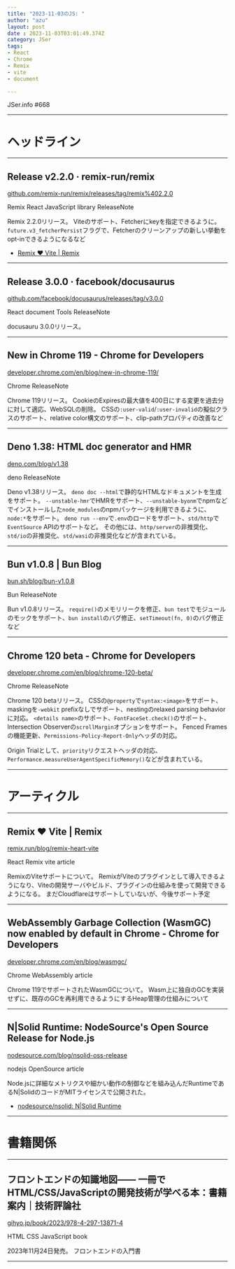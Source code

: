 ```yaml
---
title: "2023-11-03のJS: "
author: "azu"
layout: post
date : 2023-11-03T03:01:49.374Z
category: JSer
tags:
- React
- Chrome
- Remix
- vite
- document

---
```


JSer.info #668

----

<h1 class="site-genre">ヘッドライン</h1>

----

## Release v2.2.0 · remix-run/remix
[github.com/remix-run/remix/releases/tag/remix%402.2.0](https://github.com/remix-run/remix/releases/tag/remix%402.2.0 "Release v2.2.0 · remix-run/remix")
<p class="jser-tags jser-tag-icon"><span class="jser-tag">Remix</span> <span class="jser-tag">React</span> <span class="jser-tag">JavaScript</span> <span class="jser-tag">library</span> <span class="jser-tag">ReleaseNote</span></p>

Remix 2.2.0リリース。
Viteのサポート、Fetcherにkeyを指定できるように。
`future.v3_fetcherPersist`フラグで、Fetcherのクリーンアップの新しい挙動をopt-inできるようになるなど

- [Remix ❤️ Vite | Remix](https://remix.run/blog/remix-heart-vite "Remix ❤️ Vite | Remix")

----

## Release 3.0.0 · facebook/docusaurus
[github.com/facebook/docusaurus/releases/tag/v3.0.0](https://github.com/facebook/docusaurus/releases/tag/v3.0.0 "Release 3.0.0 · facebook/docusaurus")
<p class="jser-tags jser-tag-icon"><span class="jser-tag">React</span> <span class="jser-tag">document</span> <span class="jser-tag">Tools</span> <span class="jser-tag">ReleaseNote</span></p>

docusauru 3.0.0リリース。


----

## New in Chrome 119 - Chrome for Developers
[developer.chrome.com/en/blog/new-in-chrome-119/](https://developer.chrome.com/en/blog/new-in-chrome-119/ "New in Chrome 119 - Chrome for Developers")
<p class="jser-tags jser-tag-icon"><span class="jser-tag">Chrome</span> <span class="jser-tag">ReleaseNote</span></p>

Chrome 119リリース。
CookieのExpiresの最大値を400日にする変更を過去分に対して適応、WebSQLの削除。
CSSの`:user-valid`/`:user-invalid`の擬似クラスのサポート、relative color構文のサポート、clip-pathプロパティの改善など


----

## Deno 1.38: HTML doc generator and HMR
[deno.com/blog/v1.38](https://deno.com/blog/v1.38 "Deno 1.38: HTML doc generator and HMR")
<p class="jser-tags jser-tag-icon"><span class="jser-tag">deno</span> <span class="jser-tag">ReleaseNote</span></p>

Deno v1.38リリース。
`deno doc --html`で静的なHTMLなドキュメントを生成をサポート。
`--unstable-hmr`でHMRをサポート、`--unstable-byonm`でnpmなどでインストールした`node_modules`のnpmパッケージを利用できるように、`node:*`をサポート。
`deno run --env`で`.env`のロードをサポート、`std/http`で`EventSource` APIのサポートなど。
その他には、`http/server`の非推奨化、`std/io`の非推奨化、`std/wasi`の非推奨化などが含まれている。


----

## Bun v1.0.8 | Bun Blog
[bun.sh/blog/bun-v1.0.8](https://bun.sh/blog/bun-v1.0.8 "Bun v1.0.8 | Bun Blog")
<p class="jser-tags jser-tag-icon"><span class="jser-tag">Bun</span> <span class="jser-tag">ReleaseNote</span></p>

Bun v1.0.8リリース。
`require()`のメモリリークを修正、`bun test`でモジュールのモックをサポート、`bun install`のバグ修正、`setTimeout(fn, 0)`のバグ修正など


----

## Chrome 120 beta - Chrome for Developers
[developer.chrome.com/en/blog/chrome-120-beta/](https://developer.chrome.com/en/blog/chrome-120-beta/ "Chrome 120 beta - Chrome for Developers")
<p class="jser-tags jser-tag-icon"><span class="jser-tag">Chrome</span> <span class="jser-tag">ReleaseNote</span></p>

Chrome 120 betaリリース。
CSSの`@property`で`syntax:<image>`をサポート、maskingを`-webkit` prefixなしでサポート、nestingのrelaxed parsing behaviorに対応。
`<details name>`のサポート、`FontFaceSet.check()`のサポート、Intersection Observerの`scrollMargin`オプションをサポート。
Fenced Framesの機能更新、`Permissions-Policy-Report-Only`ヘッダの対応。

Origin Trialとして、`priority`リクエストヘッダの対応、`Performance.measureUserAgentSpecificMemory()`などが含まれている。


----
<h1 class="site-genre">アーティクル</h1>

----

## Remix ❤️ Vite | Remix
[remix.run/blog/remix-heart-vite](https://remix.run/blog/remix-heart-vite "Remix ❤️ Vite | Remix")
<p class="jser-tags jser-tag-icon"><span class="jser-tag">React</span> <span class="jser-tag">Remix</span> <span class="jser-tag">vite</span> <span class="jser-tag">article</span></p>

RemixのViteサポートについて。
RemixがViteのプラグインとして導入できるようになり、Viteの開発サーバやビルド、プラグインの仕組みを使って開発できるようになる。
まだCloudflareはサポートしていないが、今後サポート予定


----

## WebAssembly Garbage Collection (WasmGC) now enabled by default in Chrome - Chrome for Developers
[developer.chrome.com/en/blog/wasmgc/](https://developer.chrome.com/en/blog/wasmgc/ "WebAssembly Garbage Collection (WasmGC) now enabled by default in Chrome - Chrome for Developers")
<p class="jser-tags jser-tag-icon"><span class="jser-tag">Chrome</span> <span class="jser-tag">WebAssembly</span> <span class="jser-tag">article</span></p>

Chrome 119でサポートされたWasmGCについて。
Wasm上に独自のGCを実装せずに、既存のGCを再利用できるようにするHeap管理の仕組みについて


----

## N|Solid Runtime: NodeSource&#039;s Open Source Release for Node.js
[nodesource.com/blog/nsolid-oss-release](https://nodesource.com/blog/nsolid-oss-release "N|Solid Runtime: NodeSource&#039;s Open Source Release for Node.js")
<p class="jser-tags jser-tag-icon"><span class="jser-tag">nodejs</span> <span class="jser-tag">OpenSource</span> <span class="jser-tag">article</span></p>

Node.jsに詳細なメトリクスや細かい動作の制御などを組み込んだRuntimeであるN|SolidのコードがMITライセンスで公開された。

- [nodesource/nsolid: N|Solid Runtime](https://github.com/nodesource/nsolid "nodesource/nsolid: N|Solid Runtime")

----
<h1 class="site-genre">書籍関係</h1>

----

## フロントエンドの知識地図—— 一冊でHTML/CSS/JavaScriptの開発技術が学べる本：書籍案内｜技術評論社
[gihyo.jp/book/2023/978-4-297-13871-4](https://gihyo.jp/book/2023/978-4-297-13871-4 "フロントエンドの知識地図—— 一冊でHTML/CSS/JavaScriptの開発技術が学べる本：書籍案内｜技術評論社")
<p class="jser-tags jser-tag-icon"><span class="jser-tag">HTML</span> <span class="jser-tag">CSS</span> <span class="jser-tag">JavaScript</span> <span class="jser-tag">book</span></p>

2023年11月24日発売。
フロントエンドの入門書


----
